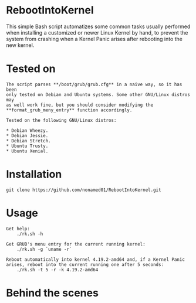 # RebootIntoKernel

This simple Bash script automatizes some common tasks usually performed when
installing a customized or newer Linux Kernel by hand, to prevent the system
from crashing when a Kernel Panic arises after rebooting into the new kernel.

# Tested on

	The script parses **/boot/grub/grub.cfg** in a naive way, so it has been
	only tested on Debian and Ubuntu systems. Some other GNU/Linux distros may
	as well work fine, but you should consider modifying the
	**format_grub_meny_entry** function accordingly.

	Tested on the following GNU/Linux distros:

	* Debian Wheezy.
	* Debian Jessie.
	* Debian Stretch.
	* Ubuntu Trusty.
	* Ubuntu Xenial.

# Installation

	git clone https://github.com/nonamed01/RebootIntoKernel.git

# Usage

	Get help:
		./rk.sh -h

	Get GRUB's menu entry for the current running kernel:
		./rk.sh -g `uname -r`

	Reboot automatically into kernel 4.19.2-amd64 and, if a Kernel Panic
	arises, reboot into the current running one after 5 seconds:
		./rk.sh -t 5 -r -k 4.19.2-amd64

# Behind the scenes

	

